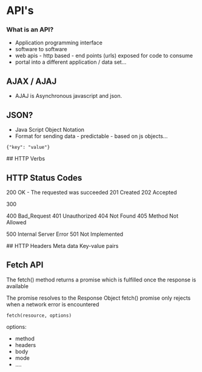 # API's

### What is an API?

- Application programming interface
- software to software
- web apis - http based - end points (urls) exposed for code to consume
- portal into a different application / data set...

## AJAX / AJAJ

- AJAJ is Asynchronous javascript and json.

## JSON?

- Java Script Object Notation
- Format for sending data - predictable - based on js objects...

`{"key": "value"}`

## HTTP Verbs

## HTTP Status Codes

200 OK - The requested was succeeded
201 Created
202 Accepted

300

400 Bad_Request
401 Unauthorized
404 Not Found
405 Method Not Allowed

500 Internal Server Error
501 Not Implemented

## HTTP Headers
Meta data
Key-value pairs

## Fetch API

The fetch() method returns a promise which is fulfilled once the response is available

The promise resolves to the Response Object
fetch() promise only rejects when a network error is encountered

`fetch(resource, options)`

options:

- method
- headers
- body
- mode
- ....
